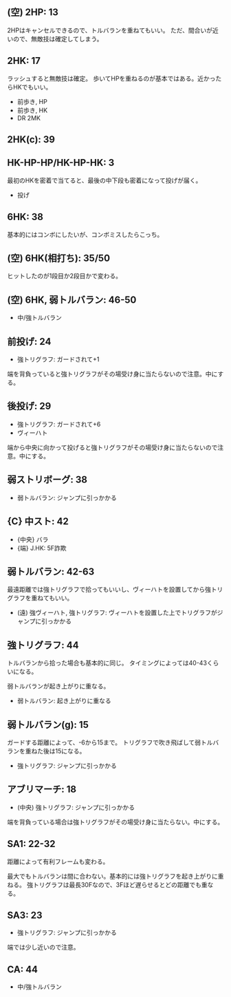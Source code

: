 ## (空) 2HP: 13

2HPはキャンセルできるので、トルバランを重ねてもいい。
ただ、間合いが近いので、無敵技は確定してしまう。

## 2HK: 17

ラッシュすると無敵技は確定。
歩いてHPを重ねるのが基本ではある。近かったらHKでもいい。

- 前歩き, HP
- 前歩き, HK
- DR 2MK

## 2HK(c): 39

## HK-HP-HP/HK-HP-HK: 3

最初のHKを密着で当てると、最後の中下段も密着になって投げが届く。

- 投げ

## 6HK: 38

基本的にはコンボにしたいが、コンボミスしたらこっち。

## (空) 6HK(相打ち): 35/50

ヒットしたのが1段目か2段目かで変わる。

## (空) 6HK, 弱トルバラン: 46-50

- 中/強トルバラン

## 前投げ: 24

- 強トリグラフ: ガードされて+1

端を背負っていると強トリグラフがその場受け身に当たらないので注意。中にする。

## 後投げ: 29

- 強トリグラフ: ガードされて+6
- ヴィーハト

端から中央に向かって投げると強トリグラフがその場受け身に当たらないので注意。中にする。

## 弱ストリボーグ: 38

- 弱トルバラン: ジャンプに引っかかる

## {C} 中スト: 42

- {中央} バラ
- {端} J.HK: 5F詐欺

## 弱トルバラン: 42-63

最遠距離では強トリグラフで拾ってもいいし、ヴィーハトを設置してから強トリグラフを重ねてもいい。

- (遠) 強ヴィーハト, 強トリグラフ: ヴィーハトを設置した上でトリグラフがジャンプに引っかかる

## 強トリグラフ: 44

トルバランから拾った場合も基本的に同じ。
タイミングによっては40-43くらいになる。

弱トルバランが起き上がりに重なる。

- 弱トルバラン: 起き上がりに重なる

## 弱トルバラン(g): 15

ガードする距離によって、-6から15まで。
トリグラフで吹き飛ばして弱トルバランを重ねた後は15になる。

- 強トリグラフ: ジャンプに引っかかる

## アブリマーチ: 18

- (中央) 強トリグラフ: ジャンプに引っかかる

端を背負っている場合は強トリグラフがその場受け身に当たらない。中にする。

## SA1: 22-32

距離によって有利フレームも変わる。

最大でもトルバランは間に合わない。基本的には強トリグラフを起き上がりに重ねる。
強トリグラフは最長30Fなので、3Fほど遅らせるとどの距離でも重なる。

## SA3: 23

- 強トリグラフ: ジャンプに引っかかる

端では少し近いので注意。

## CA: 44

- 中/強トルバラン
